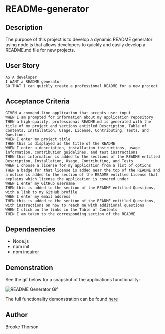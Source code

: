 # READMe-generator

## Description 

The purpose of this project is to develop a dynamic README generator using node.js that allows developers to quickly and easily develop a README.md file for new projects. 


## User Story 

    AS A developer
    I WANT a README generator
    SO THAT I can quickly create a professional README for a new project

## Acceptance Criteria
    GIVEN a command-line application that accepts user input
    WHEN I am prompted for information about my application repository
    THEN a high-quality, professional README.md is generated with the title of my project and sections entitled Description, Table of Contents, Installation, Usage, License, Contributing, Tests, and Questions
    WHEN I enter my project title
    THEN this is displayed as the title of the README
    WHEN I enter a description, installation instructions, usage information, contribution guidelines, and test instructions
    THEN this information is added to the sections of the README entitled Description, Installation, Usage, Contributing, and Tests
    WHEN I choose a license for my application from a list of options
    THEN a badge for that license is added near the top of the README and a notice is added to the section of the README entitled License that explains which license the application is covered under
    WHEN I enter my GitHub username
    THEN this is added to the section of the README entitled Questions, with a link to my GitHub profile
    WHEN I enter my email address
    THEN this is added to the section of the README entitled Questions, with instructions on how to reach me with additional questions
    WHEN I click on the links in the Table of Contents
    THEN I am taken to the corresponding section of the README

## Dependaencies 
* Node.js 
* npm init
* npm inquirer

## Demonstration
See the gif below for a snapshot of the applications functionality:

![README Generator Gif](./src/README-generator.gif)

The full functionality demonstration can be found [here](.src\README-generator.webm.crdownload)

## Author

Brooke Thorson



